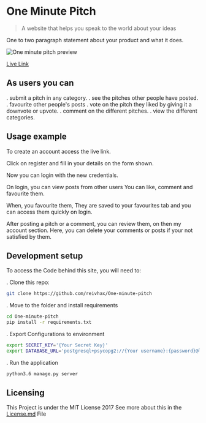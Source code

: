 # One Minute Pitch
> A website that helps you speak to the world about your ideas

One to two paragraph statement about your product and what it does.

![One minute pitch preview](http://i.imgur.com/Rcs0jJx.png)

[Live Link](http://minutepitch.herokuapp.com/)

## As users you can

. submit a pitch in any category.
. see the pitches other people have posted.
. favourite other people's posts
. vote on the pitch they liked by giving it a downvote or upvote.
. comment on the different pitches.
. view the different categories.

## Usage example

To create an account access the live link.

Click on register and fill in your details
on the form shown.

Now you can login with the new credentials.

On login, you can view posts from other users
You can like, comment and favourite them.

When, you favourite them, They are saved to your
favourites tab and you can access them quickly on login.

After posting a pitch or a comment, you can review them,
on then my account section. Here, you can delete your comments
or posts if your not satisfied by them.


## Development setup

To access the Code behind this site, you will need to:

. Clone this repo:
  ```bash
  git clone https://github.com/reivhax/One-minute-pitch
  ```
. Move to the folder and install requirements
  ```bash
  cd One-minute-pitch
  pip install -r requirements.txt
  ```
. Export Configurations to environment
  ```bash
  export SECRET_KEY='{Your Secret Key}'
  export DATABASE_URL='postgresql+psycopg2://{Your username}:{password}@localhost/{Your database name}'
  ```
. Run the application
  ```bash
  python3.6 manage.py server
  ```
## Licensing
This Project is under the MIT License 2017
See more about this in the [License.md](https://github.com/reivhax/One-minute-pitch/blob/master/License.md) File
